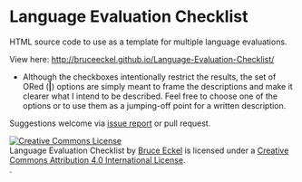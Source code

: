 Language Evaluation Checklist
=============================

HTML source code to use as a template for multiple language evaluations.

View here: http://bruceeckel.github.io/Language-Evaluation-Checklist/

-  Although the checkboxes intentionally restrict the results, the set of ORed (**|**) options are simply meant to frame the descriptions and make it clearer what I intend to be described. Feel free to choose one of the options or to use them as a jumping-off point for a written description.

Suggestions welcome via [issue
report](<https://github.com/BruceEckel/Language-Evaluation-Checklist/issues>) or
pull request.

<a rel="license" href="http://creativecommons.org/licenses/by/4.0/"><img alt="Creative Commons License" style="border-width:0" src="https://i.creativecommons.org/l/by/4.0/88x31.png" /></a><br />
<span xmlns:dct="http://purl.org/dc/terms/" href="http://purl.org/dc/dcmitype/Text" property="dct:title" rel="dct:type">Language Evaluation Checklist</span> by <a  href="http://www.MindviewInc.com">Bruce Eckel</a> is licensed under a <a rel="license" href="http://creativecommons.org/licenses/by/4.0/">Creative Commons Attribution 4.0 International License</a>.<br />.

